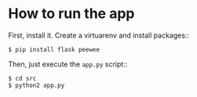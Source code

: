 How to run the app
==================

First, install it. Create a virtuarenv and install packages::

    $ pip install flask peewee

Then, just execute the `app.py` script::

    $ cd src
    $ python2 app.py
